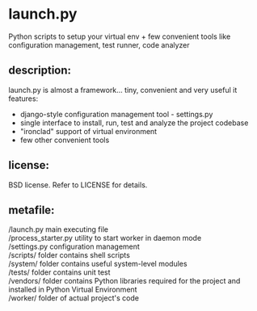 launch.py
=========

Python scripts to setup your virtual env + few convenient tools like configuration management, test runner, code analyzer

## description: ##


launch.py is almost a framework... tiny, convenient and very useful
it features:
* django-style configuration management tool - settings.py
* single interface to install, run, test and analyze the project codebase
* "ironclad" support of virtual environment 
* few other convenient tools

## license: ##

BSD license. Refer to LICENSE for details.

## metafile: ##

/launch.py            main executing file  
/process_starter.py   utility to start worker in daemon mode  
/settings.py          configuration management  
/scripts/             folder contains shell scripts  
/system/              folder contains useful system-level modules  
/tests/               folder contains unit test  
/vendors/             folder contains Python libraries required for the project and installed in Python Virtual Environment  
/worker/              folder of actual project's code  
